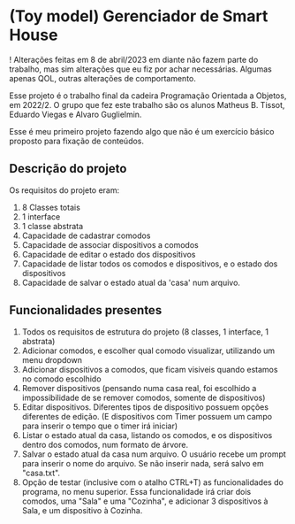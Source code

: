 # (Toy model) Gerenciador de Smart House

! Alterações feitas em 8 de abril/2023 em diante não fazem parte do trabalho, mas sim alterações que eu fiz por achar necessárias. Algumas apenas QOL, outras alterações de comportamento.

Esse projeto é o trabalho final da cadeira Programação Orientada a Objetos, em 2022/2.
O grupo que fez este trabalho são os alunos Matheus B. Tissot, Eduardo Viegas e Alvaro Guglielmin.

Esse é meu primeiro projeto fazendo algo que não é um exercício básico proposto para fixação de conteúdos.

## Descrição do projeto

Os requisitos do projeto eram:
1) 8 Classes totais
2) 1 interface
3) 1 classe abstrata
1) Capacidade de cadastrar comodos
2) Capacidade de associar dispositivos a comodos
3) Capacidade de editar o estado dos dispositivos
4) Capacidade de listar todos os comodos e dispositivos, e o estado dos dispositivos
5) Capacidade de salvar o estado atual da 'casa' num arquivo.

## Funcionalidades presentes
1) Todos os requisitos de estrutura do projeto (8 classes, 1 interface, 1 abstrata)
2) Adicionar comodos, e escolher qual comodo visualizar, utilizando um menu dropdown
3) Adicionar dispositivos a comodos, que ficam visiveis quando estamos no comodo escolhido
4) Remover dispositivos (pensando numa casa real, foi escolhido a impossibilidade de se remover comodos, somente de dispositivos)
5) Editar dispositivos. Diferentes tipos de dispositivo possuem opções diferentes de edição. (E dispositivos com Timer possuem um campo para inserir o tempo que o timer irá iniciar)
6) Listar o estado atual da casa, listando os comodos, e os dispositivos dentro dos comodos, num formato de árvore.
7) Salvar o estado atual da casa num arquivo. O usuário recebe um prompt para inserir o nome do arquivo. Se não inserir nada, será salvo em "casa.txt".
8) Opção de testar (inclusive com o atalho CTRL+T) as funcionalidades do programa, no menu superior. Essa funcionalidade irá criar dois comodos, uma "Sala" e uma "Cozinha", e adicionar 3 dispositivos à Sala, e um dispositivo à Cozinha.
